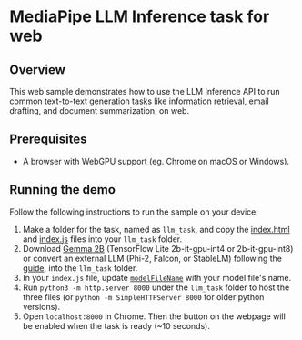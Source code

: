 # MediaPipe LLM Inference task for web

## Overview

This web sample demonstrates how to use the LLM Inference API to run common text-to-text generation tasks like information retrieval, email drafting, and document summarization, on web.


## Prerequisites

* A browser with WebGPU support (eg. Chrome on macOS or Windows).

## Running the demo

Follow the following instructions to run the sample on your device:
1. Make a folder for the task, named as `llm_task`, and copy the [index.html](https://github.com/googlesamples/mediapipe/blob/main/examples/llm_inference/js/index.html) and [index.js](https://github.com/googlesamples/mediapipe/blob/main/examples/llm_inference/js/index.js) files into your `llm_task` folder.
2. Download [Gemma 2B](https://mediapipe-studio.webapps.google.com/studio/demo/llm_inference) (TensorFlow Lite 2b-it-gpu-int4 or 2b-it-gpu-int8) or convert an external LLM (Phi-2, Falcon, or StableLM) following the [guide](https://developers.google.com/mediapipe/solutions/genai/llm_inference/web_js#convert-model), into the `llm_task` folder.
3. In your `index.js` file, update [`modelFileName`](https://github.com/googlesamples/mediapipe/blob/main/examples/llm_inference/js/index.js#L23) with your model file's name.
4. Run `python3 -m http.server 8000` under the `llm_task` folder to host the three files (or `python -m SimpleHTTPServer 8000` for older python versions).
5. Open `localhost:8000` in Chrome. Then the button on the webpage will be enabled when the task is ready (~10 seconds).
